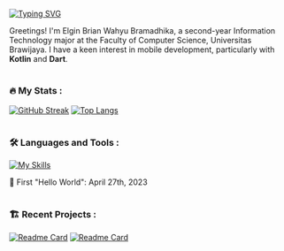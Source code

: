 [![Typing SVG](https://readme-typing-svg.demolab.com?font=Fira+Code&weight=500&size=24&duration=2500&pause=1500&color=fe019a&background=FFFBE800&vCenter=true&random=false&width=500&height=50&lines=こんにちは、みんな！✨;Aspiring+Mobile+Developer!🚀;Kotlin++•++Jetpack+Compose++•++Flutter)](https://git.io/typing-svg) 

Greetings! I'm Elgin Brian Wahyu Bramadhika, a second-year Information Technology major at the Faculty of Computer Science, Universitas Brawijaya. I have a keen interest in mobile development, particularly with **Kotlin** and **Dart**.

#
### :fire: My Stats :
[![GitHub Streak](http://github-readme-streak-stats.herokuapp.com?user=elginbrian&theme=radical)](https://git.io/streak-stats)
[![Top Langs](https://github-readme-stats.vercel.app/api/top-langs/?username=elginbrian&layout=compact&theme=radical)](https://github.com/anuraghazra/github-readme-stats)
#
### :hammer_and_wrench: Languages and Tools :
 [![My Skills](https://skillicons.dev/icons?i=kotlin,androidstudio,dart,flutter,firebase,supabase,docker,java,php,py,js,ts,tailwind,react,nextjs&perline=8)](https://skillicons.dev)
 

:seedling: First "Hello World": April 27th, 2023

#

### 🏗️ Recent Projects :
[![Readme Card](https://github-readme-stats.vercel.app/api/pin/?username=elginbrian&repo=Greventure&theme=radical)](https://github.com/elginbrian/Greventure)
[![Readme Card](https://github-readme-stats.vercel.app/api/pin/?username=elginbrian&repo=seatudy-frontend&theme=radical)](https://github.com/highfive-compfest/seatudy-frontend)
